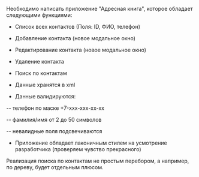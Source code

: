 Необходимо написать приложение "Адресная книга", которое обладает следующими функциями:

- Список всех контактов (Поля: ID, ФИО, телефон)

- Добавление контакта (новое модальное окно)

- Редактирование контакта (новое модальное окно)
- Удаление контакта

- Поиск по контактам

- Данные хранятся в xml

- Данные валидируются:

-- телефон по маске +7-xxx-xxx-xx-xx

-- фамилия/имя от 2 до 50 символов

-- невалидные поля подсвечиваются

- Приложение обладает лаконичным стилем на усмотрение разработчика (проверяем чувство прекрасного)

Реализация поиска по контактам не простым перебором, а например, по дереву, будет отдельным плюсом.
